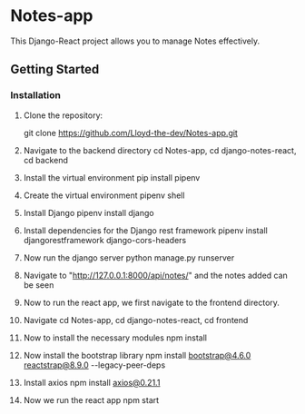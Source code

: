 # Notes-app
This Django-React project allows you to manage Notes effectively.

## Getting Started


### Installation

1. Clone the repository:

   git clone https://github.com/Lloyd-the-dev/Notes-app.git

2. Navigate to the backend directory
     cd Notes-app, cd django-notes-react, cd backend
   
3. Install the virtual environment
     pip install pipenv
   
4. Create the virtual environment
      pipenv shell

5. Install Django
    pipenv install django

6. Install dependencies for the Django rest framework
     pipenv install djangorestframework django-cors-headers

7. Now run the django server
    python manage.py runserver

8. Navigate to "http://127.0.0.1:8000/api/notes/" and the notes added can be seen

9. Now to run the react app, we first navigate to the frontend directory.

10. Navigate
    cd Notes-app, cd django-notes-react, cd frontend

11. Now to install the necessary modules
     npm install

12. Now install the bootstrap library
    npm install bootstrap@4.6.0 reactstrap@8.9.0 --legacy-peer-deps

13. Install axios
     npm install axios@0.21.1

14. Now we run the react app
     npm start
   
